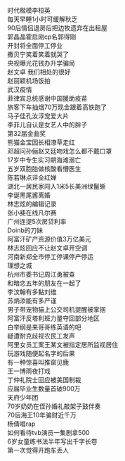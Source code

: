 时代楷模李桓英  
每天早睡1小时可缓解秋乏  
90后情侣退房后把边牧遗弃在出租屋  
郭晶晶霍启刚cp名郭得刚  
开封将全面停工停业  
撒贝宁笑着笑着就哭了  
央视曝光花钱办升学骗局  
赵文卓 我们相处的很好  
赵丽颖机场饭拍  
武汉疫情  
菲律宾总统感谢中国援助疫苗  
旅客下车抽烟70万现金跟着高铁跑了  
马子佳孔汝淳宠爱大片  
李菲儿自认是女艺人中的胖子  
第32届金曲奖  
熊猫金宝因长相潦草走红  
邓超问孙俪赵又廷吻戏怎么都不戴口罩  
17岁中专生实习期海滩溺亡  
五岁双胞胎做核酸看懵医生  
陈若琳点评全红婵  
湖北一居民家闯入1米5长美洲绿鬣蜥  
李诞黑尾酱离婚  
林志炫的编辑记录  
张小斐在线凡尔赛  
广州连提5次房贷利率  
Doinb的刀妹  
阿富汗矿产资源价值3万亿美元  
林志炫回应不让赵文卓开空调  
河南新郑全市停工停课停产停运  
理想之城  
杭州市委书记周江勇被查  
和暗恋五年的朋友在一起了  
李汶翰有多黏刘维  
苏炳添能有多严谨  
男子带宠物猫上公交司机提醒被掌掴  
阿富汗反塔利班力量夺回部分地区  
白举纲是来哥哥练英语的吧  
疑遭耐克歧视农民工发声  
阿里女员工案王某文被指定居所监视居住  
玩游戏随便起名字的后果  
有一种惊喜叫推窗见鹿  
王一博雨夜打戏  
丁仲礼院士回应被美国制裁  
应届毕业生数量首破900万  
天府少年团  
70岁奶奶在侄孙婚礼敲架子鼓伴奏  
70后海王10年骗财近千万  
杨倩唱rap  
如何看待tvb演员一集剧拿500  
6岁女童练书法半年写出千字长卷  
第一次觉得开跑车丢人  
